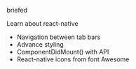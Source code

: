 briefed


Learn about react-native
- Navigation between tab bars
- Advance styling
- ComponentDidMount() with API
- React-native icons from font Awesome

